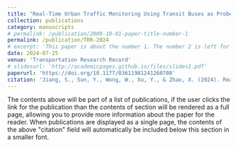 ```yaml
---
title: "Real-Time Urban Traffic Monitoring Using Transit Buses as Probes"
collection: publications
category: manuscripts
# permalink: /publication/2009-10-01-paper-title-number-1
permalink: /publication/TRR-2024
# excerpt: 'This paper is about the number 1. The number 2 is left for future work.'
date: 2024-07-25
venue: 'Transportation Research Record'
# slidesurl: 'http://academicpages.github.io/files/slides1.pdf'
paperurl: 'https://doi.org/10.1177/03611981241260708'
citation: 'Jiang, S., Sun, Y., Wong, W., Xu, Y., & Zhao, X. (2024). Real-Time Urban Traffic Monitoring Using Transit Buses as Probes. Transportation Research Record, 0(0). https://doi.org/10.1177/03611981241260708'
---
```


The contents above will be part of a list of publications, if the user clicks the link for the publication than the contents of section will be rendered as a full page, allowing you to provide more information about the paper for the reader. When publications are displayed as a single page, the contents of the above "citation" field will automatically be included below this section in a smaller font.
